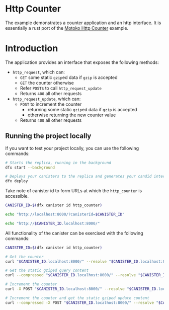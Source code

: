# Http Counter

The example demonstrates a counter application and an http interface. It is essentially a rust port of the [Motoko Http Counter](../../motoko/http_counter/README.md) example.

# Introduction

The application provides an interface that exposes the following methods:

*  `http_request`, which can:
    * `GET` some static `gzip`ed data if `gzip` is accepted
    * `GET` the counter otherwise
    * Refer `POST`s to call `http_request_update`
    * Returns `400` all other requests
* `http_request_update`, which can:
    * `POST` to increment the counter
        * returning some static `gzip`ed data if `gzip` is accepted
        * otherwise returning the new counter value
    * Returns `400` all other requests

## Running the project locally

If you want to test your project locally, you can use the following commands:

```bash
# Starts the replica, running in the background
dfx start --background

# Deploys your canisters to the replica and generates your candid interface
dfx deploy
```

Take note of canister id to form URLs at which the `http_counter` is accessible.

```bash
CANISTER_ID=$(dfx canister id http_counter)

echo "http://localhost:8000/?canisterId=$CANISTER_ID"

echo "http://$CANISTER_ID.localhost:8000/"
```

All functionality of the canister can be exercised with the following commands:

```bash
CANISTER_ID=$(dfx canister id http_counter)

# Get the counter
curl "$CANISTER_ID.localhost:8000/" --resolve "$CANISTER_ID.localhost:8000:127.0.0.1"

# Get the static gziped query content
curl --compressed "$CANISTER_ID.localhost:8000/" --resolve "$CANISTER_ID.localhost:8000:127.0.0.1"

# Increment the counter
curl -X POST "$CANISTER_ID.localhost:8000/" --resolve "$CANISTER_ID.localhost:8000:127.0.0.1"

# Increment the counter and get the static gziped update content
curl --compressed -X POST "$CANISTER_ID.localhost:8000/" --resolve "$CANISTER_ID.localhost:8000:127.0.0.1"
```
